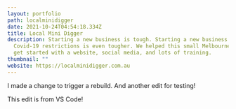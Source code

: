 ```yaml
---
layout: portfolio
path: localminidigger
date: 2021-10-24T04:54:18.334Z
title: Local Mini Digger
description: Starting a new business is tough. Starting a new business during
  Covid-19 restrictions is even tougher. We helped this small Melbourne business
  get started with a website, social media, and lots of training.
thumbnail: ""
website: https://localminidigger.com.au
---
```

I made a change to trigger a rebuild. And another edit for testing!

This edit is from VS Code!